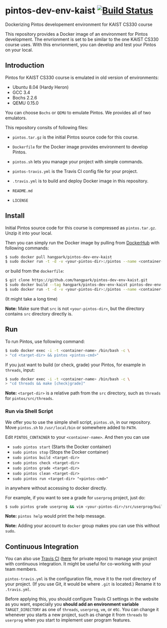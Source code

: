 # pintos-dev-env-kaist [![Build Status](https://travis-ci.org/hangpark/pintos-dev-env-kaist.svg?branch=master)](https://travis-ci.org/hangpark/pintos-dev-env-kaist.svg?branch=master)
Dockerizing Pintos developement environment for KAIST CS330 course

This repository provides a Docker image of an environment for Pintos
development. The envrionment is set to be similar to the one KAIST CS330 course
uses. With this envrionment, you can develop and test your Pintos on your local.

## Introduction

Pintos for KAIST CS330 course is emulated in old version of environments:

- Ubuntu 8.04 (Hardy Heron)
- GCC 3.4
- Bochs 2.2.6
- QEMU 0.15.0

You can choose `Bochs` or `QEMU` to emulate Pintos. We provides all of two
emulators.

This repository consits of following files:

- `pintos.tar.gz` is the initial Pintos source code for this course.
- `Dockerfile` for the Docker image provides environment to develop Pintos.
- `pintos.sh` lets you manage your project with simple commands.
- `pintos-travis.yml` is the Travis CI config file for your project.

- `.travis.yml` is to build and deploy Docker image in this repository.
- `README.md`
- `LICENSE`

## Install

Initial Pintos source code for this course is compressed as `pintos.tar.gz`.
Unzip it into your local.

Then you can simply run the Docker image by pulling from
[DockerHub](https://hub.docker.com/r/hangpark/pintos-dev-env-kaist) with
following commands:

```bash
$ sudo docker pull hangpark/pintos-dev-env-kaist
$ sudo docker run -t -d -v <your-pintos-dir>:/pintos --name <container-name> hangpark/pintos-dev-env-kaist
```

or build from the `dockerfile`:

```bash
$ git clone https://github.com/hangpark/pintos-dev-env-kaist.git
$ sudo docker build --tag hangpark/pintos-dev-env-kaist pintos-dev-env-kaist
$ sudo docker run -t -d -v <your-pintos-dir>:/pintos --name <container-name> hangpark/pintos-dev-env-kaist
```

(It might take a long time)

**Note:** Make sure that `src` is not `<your-pintos-dir>`, but the directory
contains `src` directory directly is.

## Run

To run Pintos, use following command:

```bash
$ sudo docker exec -i -t <container-name> /bin/bash -c \
> "cd <target-dir> && pintos <pintos-cmd>"
```

If you just want to build (or check, grade) your Pintos, for example in
`threads`, input:

```bash
$ sudo docker exec -i -t <container-name> /bin/bash -c \
> "cd threads && make [check|grade]"
```

**Note:** `<target-dir>` is a relative path from the `src` directory, such as
`threads` for `pintos/src/threads`.

### Run via Shell Script

We offer you to use the simple shell script, `pintos.sh`, in our repository.
Move `pintos.sh` to `/usr/local/bin` or somewhere added to `PATH`.

Edit `PINTOS_CONTAINER` to your `<container-name>`. And then you
can use

- `sudo pintos start` (Starts the Docker container)
- `sudo pintos stop` (Stops the Docker container)
- `sudo pintos build <target-dir>`
- `sudo pintos check <target-dir>`
- `sudo pintos grade <target-dir>`
- `sudo pintos clean <target-dir>`
- `sudo pintos run <target-dir> "<pintos-cmd>"`

in anywhere without accessing to docker directly.

For example, if you want to see a grade for `userprog` project, just do:

```bash
$ sudo pintos grade userprog && vim <your-pintos-dir>/src/userprog/build/grade
```

**Note:** `pintos help` would print the help message.

**Note:** Adding your account to `docker` group makes you can use this without
`sudo`.

## Continuous Integration

You can also use [Travis CI](https://travis-ci.org)
([here](https://travis-ci.com) for private repos) to manage your project with
continuous integration. It might be useful for co-working with your team
members.

`pintos-travis.yml` is the configuration file, move it to the root directory of
your project. (If you use Git, it would be where `.git` is located.) Rename it
to `.travis.yml`.

Before applying this, you should configure Travis CI settings in the website as
you want, especially you **should add an environment variable**
`TARGET_DIRECTORY` as one of `threads`, `userprog`, `vm`, or etc. You can change
it whenever you starts a new project, such as change it from `threads` to
`userprog` when you start to implement user program features.
